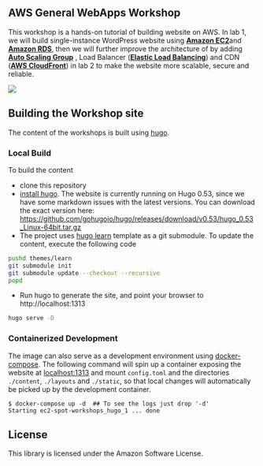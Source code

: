 ## AWS General WebApps Workshop

This workshop is a hands-on tutorial of building website on AWS. In lab 1, we will build single-instance WordPress website using [**Amazon EC2**](https://aws.amazon.com/ec2)and [**Amazon RDS**](https://aws.amazon.com/rds/), then we will further improve the architecture of by adding [**Auto Scaling Group**](https://docs.aws.amazon.com/autoscaling/ec2/userguide/AutoScalingGroup.html) , Load Balancer ([**Elastic Load Balancing**](https://aws.amazon.com/elasticloadbalancing/?nc=sn&loc=0)) and CDN ([**AWS CloudFront**](https://aws.amazon.com/cloudfront)) in lab 2 to make the website more scalable, secure and reliable.

![](/images/lab2-architecture.jpg)


## Building the Workshop site

The content of the workshops is built using [hugo](https://gohugo.io/).

### Local Build
To build the content
 * clone this repository
 * [install hugo](https://gohugo.io/getting-started/installing/). The website is currently running on Hugo 0.53, since we have some markdown issues with the latest versions. You can download the exact version here: https://github.com/gohugoio/hugo/releases/download/v0.53/hugo_0.53_Linux-64bit.tar.gz
 * The project uses [hugo learn](https://github.com/matcornic/hugo-theme-learn/) template as a git submodule. To update the content, execute the following code
```bash
pushd themes/learn
git submodule init
git submodule update --checkout --recursive
popd
```
 * Run hugo to generate the site, and point your browser to http://localhost:1313
```bash
hugo serve -D
```

### Containerized Development

The image can also serve as a development environment using [docker-compose](https://docs.docker.com/compose/).
The following command will spin up a container exposing the website at [localhost:1313](http://localhost:1313) and mount `config.toml` and the directories `./content`, `./layouts` and `./static`, so that local changes will automatically be picked up by the development container.

```
$ docker-compose up -d  ## To see the logs just drop '-d'
Starting ec2-spot-workshops_hugo_1 ... done
```

## License

This library is licensed under the Amazon Software License.
